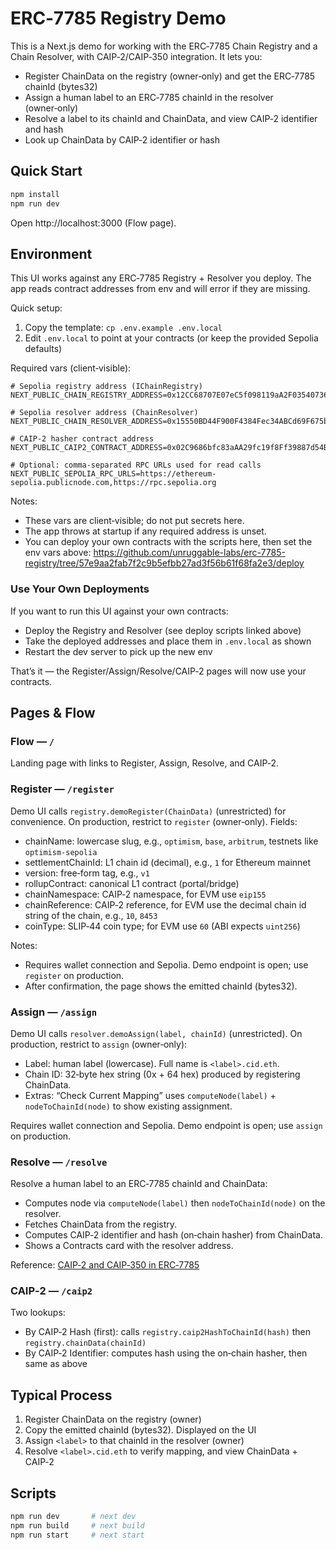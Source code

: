 # ERC‑7785 Registry Demo

This is a Next.js demo for working with the ERC‑7785 Chain Registry and a Chain Resolver, with CAIP‑2/CAIP‑350 integration. It lets you:

- Register ChainData on the registry (owner‑only) and get the ERC‑7785 chainId (bytes32)
- Assign a human label to an ERC‑7785 chainId in the resolver (owner‑only)
- Resolve a label to its chainId and ChainData, and view CAIP‑2 identifier and hash
- Look up ChainData by CAIP‑2 identifier or hash

## Quick Start

```bash
npm install
npm run dev
```

Open http://localhost:3000 (Flow page).

## Environment

This UI works against any ERC‑7785 Registry + Resolver you deploy. The app reads contract addresses from env and will error if they are missing.

Quick setup:

1) Copy the template: `cp .env.example .env.local`
2) Edit `.env.local` to point at your contracts (or keep the provided Sepolia defaults)

Required vars (client‑visible):

```
# Sepolia registry address (IChainRegistry)
NEXT_PUBLIC_CHAIN_REGISTRY_ADDRESS=0x12CC68707E07eC5f098119aA2F035407364F3dab

# Sepolia resolver address (ChainResolver)
NEXT_PUBLIC_CHAIN_RESOLVER_ADDRESS=0x15550BD44F900F4384Fec34ABCd69F675b8ED8C5

# CAIP‑2 hasher contract address
NEXT_PUBLIC_CAIP2_CONTRACT_ADDRESS=0x02C9686bfc83aAA29fc19f8Ff39887d54B4Ef57a

# Optional: comma‑separated RPC URLs used for read calls
NEXT_PUBLIC_SEPOLIA_RPC_URLS=https://ethereum-sepolia.publicnode.com,https://rpc.sepolia.org
```

Notes:
- These vars are client‑visible; do not put secrets here.
- The app throws at startup if any required address is unset.
- You can deploy your own contracts with the scripts here, then set the env vars above:
  https://github.com/unruggable-labs/erc-7785-registry/tree/57e9aa2fab7f2c9b5efbb27ad3f56b61f68fa2e3/deploy

### Use Your Own Deployments

If you want to run this UI against your own contracts:

- Deploy the Registry and Resolver (see deploy scripts linked above)
- Take the deployed addresses and place them in `.env.local` as shown
- Restart the dev server to pick up the new env

That’s it — the Register/Assign/Resolve/CAIP‑2 pages will now use your contracts.


## Pages & Flow

### Flow — `/`

Landing page with links to Register, Assign, Resolve, and CAIP‑2.

### Register — `/register`

Demo UI calls `registry.demoRegister(ChainData)` (unrestricted) for convenience. On production, restrict to `register` (owner‑only). Fields:

- chainName: lowercase slug, e.g., `optimism`, `base`, `arbitrum`, testnets like `optimism-sepolia`
- settlementChainId: L1 chain id (decimal), e.g., `1` for Ethereum mainnet
- version: free‑form tag, e.g., `v1`
- rollupContract: canonical L1 contract (portal/bridge)
- chainNamespace: CAIP‑2 namespace, for EVM use `eip155`
- chainReference: CAIP‑2 reference, for EVM use the decimal chain id string of the chain, e.g., `10`, `8453`
- coinType: SLIP‑44 coin type; for EVM use `60` (ABI expects `uint256`)

Notes:
- Requires wallet connection and Sepolia. Demo endpoint is open; use `register` on production.
- After confirmation, the page shows the emitted chainId (bytes32).

### Assign — `/assign`

Demo UI calls `resolver.demoAssign(label, chainId)` (unrestricted). On production, restrict to `assign` (owner‑only):

- Label: human label (lowercase). Full name is `<label>.cid.eth`.
- Chain ID: 32‑byte hex string (0x + 64 hex) produced by registering ChainData.
- Extras: “Check Current Mapping” uses `computeNode(label)` + `nodeToChainId(node)` to show existing assignment.

Requires wallet connection and Sepolia. Demo endpoint is open; use `assign` on production.

### Resolve — `/resolve`

Resolve a human label to an ERC‑7785 chainId and ChainData:

- Computes node via `computeNode(label)` then `nodeToChainId(node)` on the resolver.
- Fetches ChainData from the registry.
- Computes CAIP‑2 identifier and hash (on‑chain hasher) from ChainData.
- Shows a Contracts card with the resolver address.

Reference: [CAIP‑2 and CAIP‑350 in ERC‑7785](https://github.com/unruggable-labs/ERCs/blob/61e0dac92e644b4be246b81b3097565a1ba3bc6c/ERCS/erc-7785.md#caip-2-and-caip-350-integration-in-erc-7785-chain-identifier)

### CAIP‑2 — `/caip2`

Two lookups:

- By CAIP‑2 Hash (first): calls `registry.caip2HashToChainId(hash)` then `registry.chainData(chainId)`
- By CAIP‑2 Identifier: computes hash using the on‑chain hasher, then same as above

## Typical Process

1) Register ChainData on the registry (owner)
2) Copy the emitted chainId (bytes32). Displayed on the UI
3) Assign `<label>` to that chainId in the resolver (owner)
4) Resolve `<label>.cid.eth` to verify mapping, and view ChainData + CAIP‑2

## Scripts

```bash
npm run dev       # next dev
npm run build     # next build
npm run start     # next start
```
